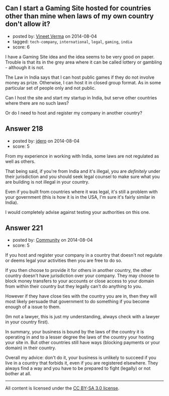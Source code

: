 ## Can I start a Gaming Site hosted for countries other than mine when laws of my own country don't allow it?

- posted by: [Vineet Verma](https://stackexchange.com/users/1038747/vineet-verma) on 2014-08-04
- tagged: `tech-company`, `international`, `legal`, `gaming`, `india`
- score: 6

<p>I have a Gaming Site idea and the idea seems to be very good on paper. Trouble is that its in the grey area where it can be called lottery or gambling - although it is not.</p>

<p>The Law in India says that I can host public games if they do not involve money as prize.
Otherwise, I can host it in closed group format. As in some particular set of people only and not public.</p>

<p>Can I host the site and start my startup in India, but serve other countries where there are no such laws?</p>

<p>Or do I need to host and register my company in another country?</p>



## Answer 218

- posted by: [jdero](https://stackexchange.com/users/1972448/jdero) on 2014-08-04
- score: 5

<p>From my experience in working with India, some laws are not regulated as well as others.</p>

<p>That being said, if you're from India and it's illegal, you are <em>definitely</em> under their jurisdiction and you should seek legal counsel to make sure what you are building is not illegal in your country.</p>

<p>Even if you built from countries where it was legal, it's still a problem with your government (this is how it is in the USA, I'm sure it's fairly similar in India).</p>

<p>I would completely advise against testing your authorities on this one.</p>



## Answer 221

- posted by: [Community](https://stackexchange.com/users/-1/community) on 2014-08-04
- score: 5

<p>If you host and register your company in a country that doesn't not regulate or deems legal your activities then you are free to do so.</p>

<p>If you then choose to provide it for others in another country, the other country doesn't have jurisdiction over your company. They may choose to block money transfers to your accounts or close access to your domain from within their country but they legally can't do anything to you.</p>

<p>However if they have close ties with the country you are in, then they will most likely persuade that government to do something if you become enough of a issue to them.</p>

<p>(Im not a lawyer, this is just my understanding, always check with a lawyer in your country first).</p>

<p>In summary, your business is bound by the laws of the country it is operating in and to a lesser degree the laws of the country your hosting your site in. But other countries still have ways (blocking payments or your domain) in their country.</p>

<p>Overall my advice: don't do it, your business is unlikely to succeed if you live in a country that forbids it, even if you are registered elsewhere. They always find a way and you have to be prepared to fight (legally) or not bother at all.</p>




---

All content is licensed under the [CC BY-SA 3.0 license](https://creativecommons.org/licenses/by-sa/3.0/).
